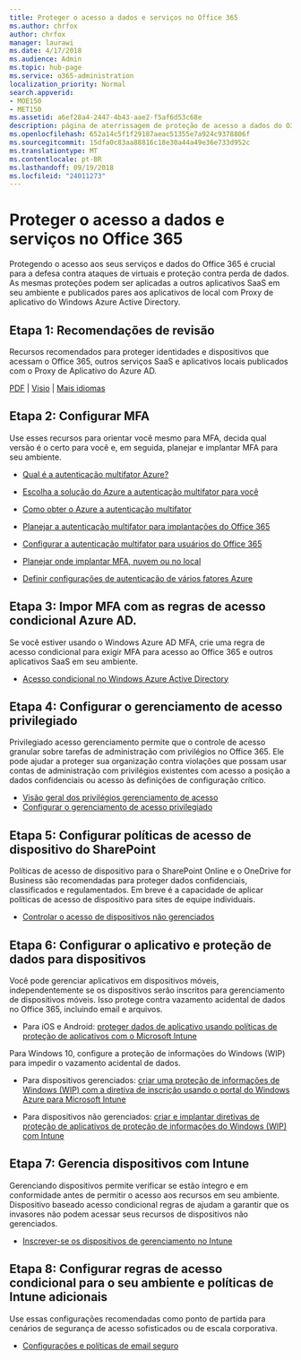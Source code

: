 ```yaml
---
title: Proteger o acesso a dados e serviços no Office 365
ms.author: chrfox
author: chrfox
manager: laurawi
ms.date: 4/17/2018
ms.audience: Admin
ms.topic: hub-page
ms.service: o365-administration
localization_priority: Normal
search.appverid:
- MOE150
- MET150
ms.assetid: a6ef28a4-2447-4b43-aae2-f5af6d53c68e
description: página de aterrissagem de proteção de acesso a dados do O365 e serviços
ms.openlocfilehash: 652a14c5f1f29187aeac51355e7a924c9378806f
ms.sourcegitcommit: 15dfa0c83aa88816c18e30a44a49e36e733d952c
ms.translationtype: MT
ms.contentlocale: pt-BR
ms.lasthandoff: 09/19/2018
ms.locfileid: "24011273"
---
```

# <a name="protect-access-to-data-and-services-in-office-365"></a>Proteger o acesso a dados e serviços no Office 365

Protegendo o acesso aos seus serviços e dados do Office 365 é crucial para a defesa contra ataques de virtuais e proteção contra perda de dados. As mesmas proteções podem ser aplicadas a outros aplicativos SaaS em seu ambiente e publicados pares aos aplicativos de local com Proxy de aplicativo do Windows Azure Active Directory.
  
## <a name="step-1-review-recommendations"></a>Etapa 1: Recomendações de revisão

Recursos recomendados para proteger identidades e dispositivos que acessam o Office 365, outros serviços SaaS e aplicativos locais publicados com o Proxy de Aplicativo do Azure AD.
  
[PDF](https://go.microsoft.com/fwlink/p/?linkid=841656) | [Visio](https://go.microsoft.com/fwlink/p/?linkid=841657) | [Mais idiomas](https://www.microsoft.com/download/details.aspx?id=55032)
  
## <a name="step-2-configure-mfa"></a>Etapa 2: Configurar MFA

Use esses recursos para orientar você mesmo para MFA, decida qual versão é o certo para você e, em seguida, planejar e implantar MFA para seu ambiente.
  
- [Qual é a autenticação multifator Azure?](https://docs.microsoft.com/azure/multi-factor-authentication/multi-factor-authentication)
    
- [Escolha a solução do Azure a autenticação multifator para você](https://docs.microsoft.com/azure/multi-factor-authentication/multi-factor-authentication-get-started)
    
- [Como obter o Azure a autenticação multifator](https://docs.microsoft.com/azure/multi-factor-authentication/multi-factor-authentication-versions-plans)
    
- [Planejar a autenticação multifator para implantações do Office 365](https://support.office.com/article/043807b2-21db-4d5c-b430-c8a6dee0e6ba)
    
- [Configurar a autenticação multifator para usuários do Office 365](https://support.office.com/article/8f0454b2-f51a-4d9c-bcde-2c48e41621c6)
    
- [Planejar onde implantar MFA, nuvem ou no local](https://docs.microsoft.com/azure/multi-factor-authentication/multi-factor-authentication-get-started)
    
- [Definir configurações de autenticação de vários fatores Azure](https://docs.microsoft.com/azure/multi-factor-authentication/multi-factor-authentication-whats-next)
    
## <a name="step-3-enforce-mfa-with-azure-ad-conditional-access-rules"></a>Etapa 3: Impor MFA com as regras de acesso condicional Azure AD.

Se você estiver usando o Windows Azure AD MFA, crie uma regra de acesso condicional para exigir MFA para acesso ao Office 365 e outros aplicativos SaaS em seu ambiente.
  
- [Acesso condicional no Windows Azure Active Directory](https://docs.microsoft.com/azure/active-directory/active-directory-conditional-access-azure-portal)
    
## <a name="step-4-configure-privileged-access-management"></a>Etapa 4: Configurar o gerenciamento de acesso privilegiado

Privilegiado acesso gerenciamento permite que o controle de acesso granular sobre tarefas de administração com privilégios no Office 365.  Ele pode ajudar a proteger sua organização contra violações que possam usar contas de administração com privilégios existentes com acesso a posição a dados confidenciais ou acesso às definições de configuração crítico.

- [Visão geral dos privilégios gerenciamento de acesso](privileged-access-management-overview.md)
- [Configurar o gerenciamento de acesso privilegiado](privileged-access-management-configuration.md)

## <a name="step-5-configure-sharepoint-device-access-policies"></a>Etapa 5: Configurar políticas de acesso de dispositivo do SharePoint

Políticas de acesso de dispositivo para o SharePoint Online e o OneDrive for Business são recomendadas para proteger dados confidenciais, classificados e regulamentados. Em breve é a capacidade de aplicar políticas de acesso de dispositivo para sites de equipe individuais.
  
- [Controlar o acesso de dispositivos não gerenciados](https://support.office.com/article/Control-access-from-unmanaged-devices-5ae550c4-bd20-4257-847b-5c20fb053622?ui=en-US&amp;rs=en-US&amp;ad=US)
    
## <a name="step-6-configure-app-and-data-protection-for-devices"></a>Etapa 6: Configurar o aplicativo e proteção de dados para dispositivos

Você pode gerenciar aplicativos em dispositivos móveis, independentemente se os dispositivos serão inscritos para gerenciamento de dispositivos móveis. Isso protege contra vazamento acidental de dados no Office 365, incluindo email e arquivos.
  
- Para iOS e Android: [proteger dados de aplicativo usando políticas de proteção de aplicativos com o Microsoft Intune](https://docs.microsoft.com/intune-classic/deploy-use/protect-app-data-using-mobile-app-management-policies-with-microsoft-intune)
    
Para Windows 10, configure a proteção de informações do Windows (WIP) para impedir o vazamento acidental de dados.
  
- Para dispositivos gerenciados: [criar uma proteção de informações de Windows (WIP) com a diretiva de inscrição usando o portal do Windows Azure para Microsoft Intune](https://docs.microsoft.com/windows/threat-protection/windows-information-protection/create-wip-policy-using-intune-azure)
    
- Para dispositivos não gerenciados: [criar e implantar diretivas de proteção de aplicativos de proteção de informações do Windows (WIP) com Intune](https://docs.microsoft.com/intune/windows-information-protection-policy-create)
    
## <a name="step-7-manage-devices-with-intune"></a>Etapa 7: Gerencia dispositivos com Intune

Gerenciando dispositivos permite verificar se estão íntegro e em conformidade antes de permitir o acesso aos recursos em seu ambiente. Dispositivo baseado acesso condicional regras de ajudam a garantir que os invasores não podem acessar seus recursos de dispositivos não gerenciados.
  
- [Inscrever-se os dispositivos de gerenciamento no Intune](https://docs.microsoft.com/intune-classic/deploy-use/enroll-devices-in-microsoft-intune)
    
## <a name="step-8-configure-additional-intune-policies-and-conditional-access-rules-for-your-environment"></a>Etapa 8: Configurar regras de acesso condicional para o seu ambiente e políticas de Intune adicionais

Use essas configurações recomendadas como ponto de partida para cenários de segurança de acesso sofisticados ou de escala corporativa.
  
- [Configurações e políticas de email seguro](https://docs.microsoft.com/azure/active-directory/secure-email-introduction)
    

